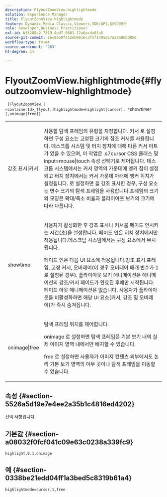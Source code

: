 ```yaml
---
description: FlyoutZoomView.highlightmode
solution: Experience Manager
title: FlyoutZoomView.highlightmode
feature: Dynamic Media Classic,Viewers,SDK/API,플라이아웃
role: Developer,Business Practitioner
exl-id: b35285a2-7319-4ed7-9681-12a6acda8fa5
source-git-commit: 1ec8b59f442eb96c6c3f5f1405d57a38a86bd056
workflow-type: tm+mt
source-wordcount: '263'
ht-degree: 1%

---
```


# FlyoutZoomView.highlightmode{#flyoutzoomview-highlightmode}

` [FlyoutZoomView.|<containerId>_flyout.]highlightmode=highlight|cursor[, *`showtime`*[,onimage|free]]`

<table id="table_C6F4C663099F40698874731590A22924"> 
 <tbody> 
  <tr> 
   <td colname="col1"> <p> <span class="codeph"> 강조 표시|커서  </span> </p> </td> 
   <td colname="col2"> <p> 사용할 탐색 프레임의 유형을 지정합니다. <span class="codeph"> 커서 </span>로 설정하면 구성 요소는 고정된 크기의 참조 커서를 사용합니다. 데스크톱 시스템 및 터치 장치에 대해 다른 커서 아트가 있을 수 있으며, 이 작업은 <span class="codeph"> .s7cursor </span> CSS 클래스 및 <span class="codeph"> input=mouse|touch </span> 속성 선택기로 제어됩니다. 데스크톱 시스템에서는 커서 영역의 가운데에 앵커 점이 설정되고 터치 장치에서는 커서 가운데 아래에 앵커 위치가 설정됩니다. <span class="codeph"> 로 설정하면 </span> 을 강조 표시한 경우, 구성 요소는 변수 크기의 탐색 프레임을 사용합니다.프레임의 크기와 모양은 확대/축소 비율과 플라이아웃 보기의 크기에 따라 다릅니다. </p> </td> 
  </tr> 
  <tr> 
   <td colname="col1"> <p> <span class="codeph"> <span class="varname"> showtime  </span> </span> </p> </td> 
   <td colname="col2"> <p> 사용자가 활성화한 후 강조 표시나 커서를 페이드 인시키는 시간(초)을 설정합니다. 페이드 인은 터치 장치에서만 적용됩니다.데스크탑 시스템에서는 구성 요소에서 무시됩니다. </p> <p>페이드 인은 다음 UI 요소에 적용됩니다.강조 표시 프레임, 고정 커서, 오버레이(이 경우 <span class="codeph"> 오버레이 </span> 매개 변수가 <span class="codeph"> 1 </span> 로 설정된 경우). 플라이아웃 보기 애니메이션은 애니메이션의 강조/커서 페이드가 완료된 후에만 시작됩니다. 페이드 아웃 애니메이션은 없습니다. 사용자가 플라이아웃을 비활성화하면 해당 UI 요소(커서, 강조 및 오버레이)가 즉시 숨겨집니다. </p> </td> 
  </tr> 
  <tr> 
   <td colname="col1"> <p> <span class="codeph"> onimage|free  </span> </p> </td> 
   <td colname="col2"> <p> 탐색 프레임 위치를 제어합니다. </p> <p><span class="codeph"> onimage </span>로 설정하면 탐색 프레임은 기본 보기 내의 실제 이미지 영역 내에서만 배치할 수 있습니다. </p> <p><span class="codeph"> free </span> 로 설정하면 사용자가 이미지 컨텐츠 외부에서도 논리 기본 보기 영역의 아무 곳이나 탐색 프레임을 이동할 수 있습니다. </p> </td> 
  </tr> 
 </tbody> 
</table>

## 속성 {#section-5526a5d19e7e4ee2a35b1c4816ed4202}

선택 사항입니다.

## 기본값 {#section-a08032f0fcf041c09e63c0238a339fc9}

`highlight,0.1,onimage`

## 예 {#section-0338be21edd04ff1a3bed5c8319b61a4}

`highlightmode=cursor,1,free`
